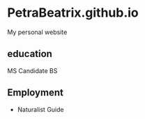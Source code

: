 # PetraBeatrix.github.io
My personal website

## education
 MS Candidate
 BS
 
## Employment
- Naturalist Guide
